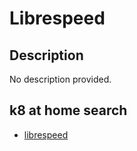 # Librespeed

## Description

No description provided.

## k8 at home search

- [librespeed](https://nanne.dev/k8s-at-home-search/#/librespeed)
